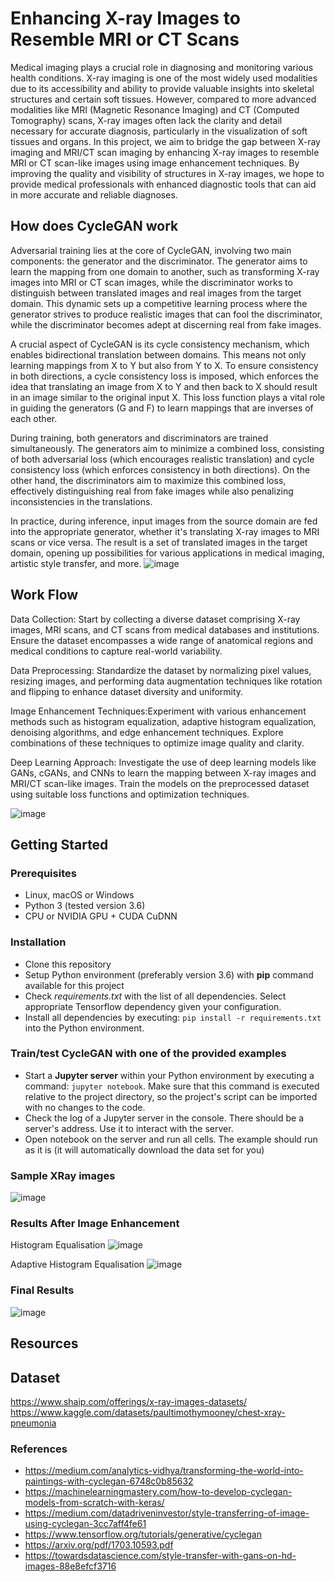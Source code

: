 # Enhancing X-ray Images to Resemble MRI or CT Scans
Medical imaging plays a crucial role in diagnosing and monitoring various health conditions. X-ray imaging is one of the most widely used modalities due to its accessibility and ability to provide valuable insights into skeletal structures and certain soft tissues. However, compared to more advanced modalities like MRI (Magnetic Resonance Imaging) and CT (Computed Tomography) scans, X-ray images often lack the clarity and detail necessary for accurate diagnosis, particularly in the visualization of soft tissues and organs.
In this project, we aim to bridge the gap between X-ray imaging and MRI/CT scan imaging by enhancing X-ray images to resemble MRI or CT scan-like images using image enhancement techniques. By improving the quality and visibility of structures in X-ray images, we hope to provide medical professionals with enhanced diagnostic tools that can aid in more accurate and reliable diagnoses.


## How does CycleGAN work
Adversarial training lies at the core of CycleGAN, involving two main components: the generator and the discriminator. The generator aims to learn the mapping from one domain to another, such as transforming X-ray images into MRI or CT scan images, while the discriminator works to distinguish between translated images and real images from the target domain. This dynamic sets up a competitive learning process where the generator strives to produce realistic images that can fool the discriminator, while the discriminator becomes adept at discerning real from fake images.

A crucial aspect of CycleGAN is its cycle consistency mechanism, which enables bidirectional translation between domains. This means not only learning mappings from X to Y but also from Y to X. To ensure consistency in both directions, a cycle consistency loss is imposed, which enforces the idea that translating an image from X to Y and then back to X should result in an image similar to the original input X. This loss function plays a vital role in guiding the generators (G and F) to learn mappings that are inverses of each other.

During training, both generators and discriminators are trained simultaneously. The generators aim to minimize a combined loss, consisting of both adversarial loss (which encourages realistic translation) and cycle consistency loss (which enforces consistency in both directions). On the other hand, the discriminators aim to maximize this combined loss, effectively distinguishing real from fake images while also penalizing inconsistencies in the translations.

In practice, during inference, input images from the source domain are fed into the appropriate generator, whether it's translating X-ray images to MRI scans or vice versa. The result is a set of translated images in the target domain, opening up possibilities for various applications in medical imaging, artistic style transfer, and more.
![image](https://github.com/vihan17/GANsproject/assets/91966446/fec55559-272f-465c-ac1b-c7daea754117)


## Work Flow

Data Collection: Start by collecting a diverse dataset comprising X-ray images, MRI scans, and CT scans from medical databases and institutions. Ensure the dataset encompasses a wide range of anatomical regions and medical conditions to capture real-world variability.

Data Preprocessing: Standardize the dataset by normalizing pixel values, resizing images, and performing data augmentation techniques like rotation and flipping to enhance dataset diversity and uniformity.

Image Enhancement Techniques:Experiment with various enhancement methods such as histogram equalization, adaptive histogram equalization, denoising algorithms, and edge enhancement techniques. Explore combinations of these techniques to optimize image quality and clarity.

Deep Learning Approach: Investigate the use of deep learning models like GANs, cGANs, and CNNs to learn the mapping between X-ray images and MRI/CT scan-like images. Train the models on the preprocessed dataset using suitable loss functions and optimization techniques.

![image](https://github.com/vihan17/GANsproject/assets/91966446/0d2cf8da-777e-428c-837f-4b6561c34313)




## Getting Started

### Prerequisites
- Linux, macOS or Windows
- Python 3 (tested version 3.6)
- CPU or NVIDIA GPU + CUDA CuDNN

### Installation
- Clone this repository
- Setup Python environment (preferably version 3.6) with **pip** command available for this project
- Check _requirements.txt_ with the list of all dependencies. Select appropriate Tensorflow dependency given your configuration.
- Install all dependencies by executing: `pip install -r requirements.txt` into the Python environment.

### Train/test CycleGAN with one of the provided examples
- Start a **Jupyter server** within your Python environment by executing a command: `jupyter notebook`. Make sure that this command is executed relative to the project directory, so the project's script can be imported with no changes to the code.
- Check the log of a Jupyter server in the console. There should be a server's address. Use it to interact with the server.
- Open notebook on the server and run all cells. The example should run as it is (it will automatically download the data set for you)

### Sample XRay images
![image](https://github.com/vihan17/GANsproject/assets/91966446/fd82d0f1-3b4d-4c3b-b2ee-044acf71b033)


### Results After Image Enhancement
Histogram Equalisation
![image](https://github.com/vihan17/GANsproject/assets/91966446/5ed5c9c7-914b-44a5-859c-cc2aa13d958c)

Adaptive Histogram Equalisation
![image](https://github.com/vihan17/GANsproject/assets/91966446/bce75a91-df13-4635-8b94-be75b7d0063e)

### Final Results
![image](https://github.com/vihan17/GANsproject/assets/91966446/2395f1a2-3685-4cf7-bee6-8a72b9441d90)


## Resources

## Dataset
https://www.shaip.com/offerings/x-ray-images-datasets/
https://www.kaggle.com/datasets/paultimothymooney/chest-xray-pneumonia

### References
- https://medium.com/analytics-vidhya/transforming-the-world-into-paintings-with-cyclegan-6748c0b85632
- https://machinelearningmastery.com/how-to-develop-cyclegan-models-from-scratch-with-keras/
- https://medium.com/datadriveninvestor/style-transferring-of-image-using-cyclegan-3cc7aff4fe61
- https://www.tensorflow.org/tutorials/generative/cyclegan
- https://arxiv.org/pdf/1703.10593.pdf
- https://towardsdatascience.com/style-transfer-with-gans-on-hd-images-88e8efcf3716

